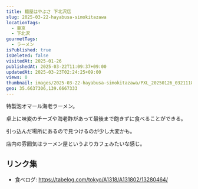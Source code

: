 ```yaml
---
title: 麺屋はやぶさ 下北沢店 
slug: 2025-03-22-hayabusa-simokitazawa
locationTags:
  - 東京
  - 下北沢
gourmetTags:
  - ラーメン
isPublished: true
isDeleted: false
visitedAt: 2025-01-26
publishedAt: 2025-03-22T11:09:37+09:00
updatedAt: 2025-03-23T02:24:25+09:00
views: 0
thumbnail: images/2025-03-22-hayabusa-simokitazawa/PXL_20250126_032111803.avif
geo: 35.6637306,139.6667333
---
```

特製泡オマール海老ラーメン。

卓上に味変のチーズや海老酢があって最後まで飽きずに食べることができる。

引っ込んだ場所にあるので見つけるのが少し大変かも。

店内の雰囲気はラーメン屋というよりカフェみたいな感じ。

## リンク集
- 食べログ: https://tabelog.com/tokyo/A1318/A131802/13280464/